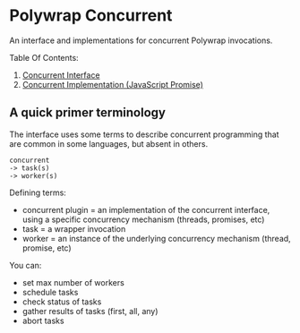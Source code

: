 # Polywrap Concurrent

An interface and implementations for concurrent Polywrap invocations.

Table Of Contents:
1. [Concurrent Interface](./interface/README.md)
2. [Concurrent Implementation (JavaScript Promise)](implementations/js/README.md)

## A quick primer terminology

The interface uses some terms to describe concurrent programming that are common in some languages, but absent in others.

```
concurrent
-> task(s)
-> worker(s)
```

Defining terms:
- concurrent plugin = an implementation of the concurrent interface, using a specific concurrency mechanism (threads, promises, etc)
- task = a wrapper invocation
- worker = an instance of the underlying concurrency mechanism (thread, promise, etc)

You can:
- set max number of workers
- schedule tasks
- check status of tasks
- gather results of tasks (first, all, any)
- abort tasks